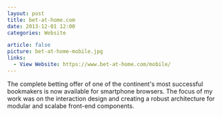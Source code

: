 ```yaml
---
layout: post
title: bet-at-home.com
date: 2013-12-01 12:00
categories: Website

article: false
picture: bet-at-home-mobile.jpg
links:
  - View Website: https://www.bet-at-home.com/mobile/
---
```


The complete betting offer of one of the continent's most successful bookmakers is now available for smartphone browsers. The focus of my work was on the interaction design and creating a robust architecture for modular and scalabe front-end components.

